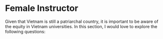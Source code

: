 # Female Instructor

Given that Vietnam is still a patriarchal country, it is important to be aware of the equity in Vietnam universities. In this section, I would love to explore the following questions: 



